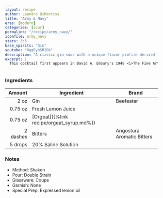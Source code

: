 ```yaml
---
layout: recipe
author: Leandro DiMonriva
title: "Army & Navy"
eras: [modern]
categories: [sour]
permalink: "/recipe/army_navy/"
iconfile: army_navy
stars: 3:5
base_spirits: "Gin"
youtube: "XggEyhSR2Dk"
description: "A classic gin sour with a unique flavor profile derived from the almond and floral notes of orgeat syrup."
excerpt: |
  This cocktail first appears in David A. Embury's 1948 <i>The Fine Art of Mixing Drinks</i> so establishing a 'made before' date. Little else is known but based upon its name, folk suggest it originated at The Army and Navy Club in Washington, D.C.. The club's lounge is also said to be "where the famous Daiquiri cocktail was introduced to the United States."
---
```


### Ingredients

|   Amount | Ingredient                                | Brand                      |
| -------: | ----------------------------------------- | -------------------------- |
|     2 oz | Gin                                       | Beefeater                  |
|  0.75 oz | Fresh Lemon Juice                         |
|  0.75 oz | [Orgeat]({%link recipe/orgeat_syrup.md%}) |
| 2 dashes | Bitters                                   | Angostura Aromatic Bitters |
|  5 drops | 20% Saline Solution                       |

### Notes

- Method: Shaken
- Pour: Double Strain
- Glassware: Coupe
- Garnish: None
- Special Prep: Expressed lemon oil
